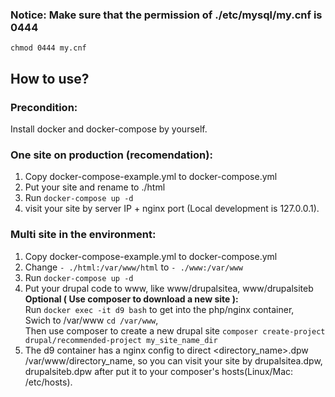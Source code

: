 ### Notice: Make sure that the permission of ./etc/mysql/my.cnf is 0444
`chmod 0444 my.cnf`

## How to use?  
### Precondition:
Install docker and docker-compose by yourself.

### One site on production (recomendation):
1. Copy docker-compose-example.yml to docker-compose.yml
1. Put your site and rename to ./html
1. Run `docker-compose up -d`
1. visit your site by server IP + nginx port (Local development is 127.0.0.1).

### Multi site in the environment:
1. Copy docker-compose-example.yml to docker-compose.yml
1. Change `- ./html:/var/www/html` to `- ./www:/var/www`
1. Run `docker-compose up -d`
1. Put your drupal code to www, like www/drupalsitea, www/drupalsiteb  
    **Optional ( Use composer to download a new site ):**  
    Run `docker exec -it d9 bash` to get into the php/nginx container,   
    Swich to /var/www `cd /var/www`,  
    Then use composer to create a new drupal site  `composer create-project drupal/recommended-project my_site_name_dir`
1. The d9 container has a nginx config to direct <directory_name>.dpw /var/www/directory_name, so you can visit your site by drupalsitea.dpw, drupalsiteb.dpw after put it to your composer's hosts(Linux/Mac: /etc/hosts).
